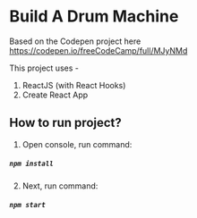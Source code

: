 # Build A Drum Machine

Based on the Codepen project here https://codepen.io/freeCodeCamp/full/MJyNMd

This project uses -

1. ReactJS (with React Hooks)
2. Create React App

## How to run project?

1. Open console, run command:

##### `npm install`

2. Next, run command:

##### `npm start`
